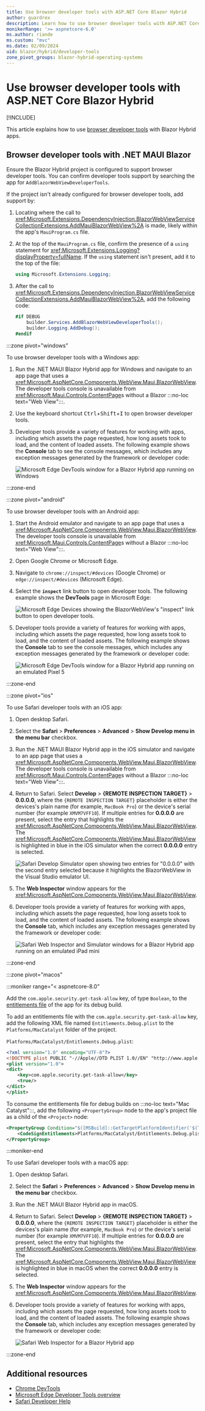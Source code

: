 ```yaml
---
title: Use browser developer tools with ASP.NET Core Blazor Hybrid
author: guardrex
description: Learn how to use browser developer tools with ASP.NET Core Blazor Hybrid apps.
monikerRange: '>= aspnetcore-6.0'
ms.author: riande
ms.custom: "mvc"
ms.date: 02/09/2024
uid: blazor/hybrid/developer-tools
zone_pivot_groups: blazor-hybrid-operating-systems
---
```

# Use browser developer tools with ASP.NET Core Blazor Hybrid

[!INCLUDE[](~/includes/not-latest-version.md)]

<!-- This topic drops loc for "Mac Catalyst" -->

This article explains how to use [browser developer tools](https://developer.mozilla.org/docs/Glossary/Developer_Tools) with Blazor Hybrid apps.

## Browser developer tools with .NET MAUI Blazor

Ensure the Blazor Hybrid project is configured to support browser developer tools. You can confirm developer tools support by searching the app for `AddBlazorWebViewDeveloperTools`.

If the project isn't already configured for browser developer tools, add support by:

1. Locating where the call to <xref:Microsoft.Extensions.DependencyInjection.BlazorWebViewServiceCollectionExtensions.AddMauiBlazorWebView%2A> is made, likely within the app's `MauiProgram.cs` file.
1. At the top of the `MauiProgram.cs` file, confirm the presence of a `using` statement for <xref:Microsoft.Extensions.Logging?displayProperty=fullName>. If the `using` statement isn't present, add it to the top of the file:

   ```csharp
   using Microsoft.Extensions.Logging;
   ```

1. After the call to <xref:Microsoft.Extensions.DependencyInjection.BlazorWebViewServiceCollectionExtensions.AddMauiBlazorWebView%2A>, add the following code:

   ```csharp
   #if DEBUG
       builder.Services.AddBlazorWebViewDeveloperTools();
       builder.Logging.AddDebug();
   #endif
   ```

:::zone pivot="windows"

To use browser developer tools with a Windows app:

1. Run the .NET MAUI Blazor Hybrid app for Windows and navigate to an app page that uses a <xref:Microsoft.AspNetCore.Components.WebView.Maui.BlazorWebView>. The developer tools console is unavailable from <xref:Microsoft.Maui.Controls.ContentPage>s without a Blazor :::no-loc text="Web View":::.
1. Use the keyboard shortcut <kbd>Ctrl</kbd>+<kbd>Shift</kbd>+<kbd>I</kbd> to open browser developer tools.
1. Developer tools provide a variety of features for working with apps, including which assets the page requested, how long assets took to load, and the content of loaded assets. The following example shows the **Console** tab to see the console messages, which includes any exception messages generated by the framework or developer code:

   ![Microsoft Edge DevTools window for a Blazor Hybrid app running on Windows](~/blazor/hybrid/developer-tools/_static/edge2.png)

:::zone-end

:::zone pivot="android"

To use browser developer tools with an Android app:

1. Start the Android emulator and navigate to an app page that uses a <xref:Microsoft.AspNetCore.Components.WebView.Maui.BlazorWebView>. The developer tools console is unavailable from <xref:Microsoft.Maui.Controls.ContentPage>s without a Blazor :::no-loc text="Web View":::.
1. Open Google Chrome or Microsoft Edge.
1. Navigate to `chrome://inspect/#devices` (Google Chrome) or `edge://inspect/#devices` (Microsoft Edge).
1. Select the **`inspect`** link button to open developer tools. The following example shows the **DevTools** page in Microsoft Edge:

   ![Microsoft Edge Devices showing the BlazorWebView's "inspect" link button to open developer tools.](~/blazor/hybrid/developer-tools/_static/android.png)

1. Developer tools provide a variety of features for working with apps, including which assets the page requested, how long assets took to load, and the content of loaded assets. The following example shows the **Console** tab to see the console messages, which includes any exception messages generated by the framework or developer code:

   ![Microsoft Edge DevTools window for a Blazor Hybrid app running on an emulated Pixel 5](~/blazor/hybrid/developer-tools/_static/edge1.png)

:::zone-end

:::zone pivot="ios"

To use Safari developer tools with an iOS app:

1. Open desktop Safari.
1. Select the **Safari** > **Preferences** > **Advanced** > **Show Develop menu in the menu bar** checkbox.
1. Run the .NET MAUI Blazor Hybrid app in the iOS simulator and navigate to an app page that uses a <xref:Microsoft.AspNetCore.Components.WebView.Maui.BlazorWebView>. The developer tools console is unavailable from <xref:Microsoft.Maui.Controls.ContentPage>s without a Blazor :::no-loc text="Web View":::.
1. Return to Safari. Select **Develop** > **{REMOTE INSPECTION TARGET}** > **0.0.0.0**, where the `{REMOTE INSPECTION TARGET}` placeholder is either the devices's plain name (for example, `MacBook Pro`) or the device's serial number (for example `XMVM7VFF10`). If multiple entries for **0.0.0.0** are present, select the entry that highlights the <xref:Microsoft.AspNetCore.Components.WebView.Maui.BlazorWebView>. The <xref:Microsoft.AspNetCore.Components.WebView.Maui.BlazorWebView> is highlighted in blue in the iOS simulator when the correct **0.0.0.0** entry is selected.

   ![Safari Develop Simulator open showing two entries for "0.0.0.0" with the second entry selected because it highlights the BlazorWebView in the Visual Studio emulator UI.](~/blazor/hybrid/developer-tools/_static/ios.png)

1. The **Web Inspector** window appears for the <xref:Microsoft.AspNetCore.Components.WebView.Maui.BlazorWebView>.
1. Developer tools provide a variety of features for working with apps, including which assets the page requested, how long assets took to load, and the content of loaded assets. The following example shows the **Console** tab, which includes any exception messages generated by the framework or developer code:

   ![Safari Web Inspector and Simulator windows for a Blazor Hybrid app running on an emulated iPad mini](~/blazor/hybrid/developer-tools/_static/safari1.png)

:::zone-end

:::zone pivot="macos"

<!-- On macOS, XML files use 4-space indents. Also, the PU uses 4-space indents in the .NET MAUI template file. -->

:::moniker range="< aspnetcore-8.0"

Add the `com.apple.security.get-task-allow` key, of type `Boolean`, to the [entitlements file](/dotnet/maui/ios/entitlements) of the app for its debug build.

To add an entitlements file with the `com.apple.security.get-task-allow` key, add the following XML file named `Entitlements.Debug.plist` to the `Platforms/MacCatalyst` folder of the project.

`Platforms/MacCatalyst/Entitlements.Debug.plist`:

```xml
<?xml version="1.0" encoding="UTF-8"?>
<!DOCTYPE plist PUBLIC "-//Apple//DTD PLIST 1.0//EN" "http://www.apple.com/DTDs/PropertyList-1.0.dtd">
<plist version="1.0">
<dict>
    <key>com.apple.security.get-task-allow</key>
    <true/>
</dict>
</plist>
```

To consume the entitlements file for debug builds on :::no-loc text="Mac Catalyst":::, add the following `<PropertyGroup>` node to the app's project file as a child of the `<Project>` node:

```xml
<PropertyGroup Condition="$([MSBuild]::GetTargetPlatformIdentifier('$(TargetFramework)')) == 'maccatalyst' and '$(Configuration)' == 'Debug'">
    <CodeSignEntitlements>Platforms/MacCatalyst/Entitlements.Debug.plist</CodeSignEntitlements>
</PropertyGroup>
```

:::moniker-end

To use Safari developer tools with a macOS app:

1. Open desktop Safari.
1. Select the **Safari** > **Preferences** > **Advanced** > **Show Develop menu in the menu bar** checkbox.
1. Run the .NET MAUI Blazor Hybrid app in macOS.
1. Return to Safari. Select **Develop** > **{REMOTE INSPECTION TARGET}** > **0.0.0.0**, where the `{REMOTE INSPECTION TARGET}` placeholder is either the devices's plain name (for example, `MacBook Pro`) or the device's serial number (for example `XMVM7VFF10`). If multiple entries for **0.0.0.0** are present, select the entry that highlights the <xref:Microsoft.AspNetCore.Components.WebView.Maui.BlazorWebView>. The <xref:Microsoft.AspNetCore.Components.WebView.Maui.BlazorWebView> is highlighted in blue in macOS when the correct **0.0.0.0** entry is selected.
1. The **Web Inspector** window appears for the <xref:Microsoft.AspNetCore.Components.WebView.Maui.BlazorWebView>.
1. Developer tools provide a variety of features for working with apps, including which assets the page requested, how long assets took to load, and the content of loaded assets. The following example shows the **Console** tab, which includes any exception messages generated by the framework or developer code:

   ![Safari Web Inspector for a Blazor Hybrid app](~/blazor/hybrid/developer-tools/_static/safari2.png)

:::zone-end

## Additional resources

* [Chrome DevTools](https://developer.chrome.com/docs/devtools/)
* [Microsoft Edge Developer Tools overview](/microsoft-edge/devtools-guide-chromium/)
* [Safari Developer Help](https://support.apple.com/guide/safari-developer/welcome/mac)
